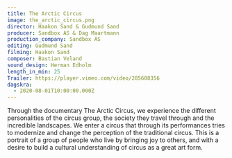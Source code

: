 ```yaml
---
title: The Arctic Circus
image: the_arctic_circus.png
director: Haakon Sand & Gudmund Sand
producer: Sandbox AS & Dag Maartmann
production_company: Sandbox AS
editing: Gudmund Sand
filming: Haakon Sand
composer: Bastian Veland
sound_design: Herman Edholm
length_in_min: 25
Trailer: https://player.vimeo.com/video/285608356
dagskra:
  - 2020-08-01T10:00:00.000Z
---
```

Through the documentary The Arctic Circus, we experience the different personalities of the circus group, the society they travel through and the incredible landscapes. We enter a circus that through its performances tries to modernize and change the perception of the traditional circus. This is a portrait of a group of people who live by bringing joy to others, and with a desire to build a cultural understanding of circus as a great art form.